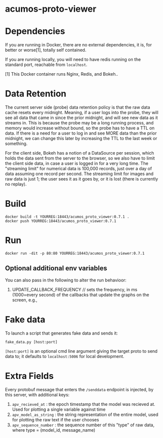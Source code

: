 # acumos-proto-viewer

# Dependencies
If you are running in Docker, there are no external dependencies, it is, for better or worse[1], totally self contained.

If you are running locally, you will need to have redis running on the standard port, reachable from `localhost`.

[1] This Docker container runs Nginx, Redis, and Bokeh..

# Data Retention
The current server side (probe) data retention policy is that the raw data cache resets every midnight. Meaning, if a user logs into the probe, they will see all data that came in since the prior midnight, and will see new data as it streams in.
This is because the probe may be a long running process, and memory would increase without bound, so the probe has to have a TTL on data.
If there is a need for a user to log in and see MORE data than the prior midnight, we can change this later by increasing the TTL to the last week or something.

For the client side, Bokeh has a notion of a DataSource per session, which holds the data sent from the server to the browser, so we also have to limit the client side data, in case a user is logged in for a very long time. The "streaming limit" for numerical data is 100,000 records, just over a day of data assuming one record per second. The streaming limit for images and raw data is just 1; the user sees it as it goes by, or it is lost (there is currently no replay).

# Build

```
docker build -t YOURREG:18443/acumos_proto_viewer:0.7.1 .
docker push YOURREG:18443/acumos_proto_viewer:0.7.1
```

# Run
```
docker run -dit -p 80:80 YOURREG:18443/acumos_proto_viewer:0.7.1
```

## Optional additional env variables
You can also pass in the following to alter the run behavioor:

1. UPDATE_CALLBACK_FREQUENCY // sets the frequency, in ms (1000=every second) of the callbacks that update the graphs on the screen, e.g.,

# Fake data
To launch a script that generates fake data and sends it:

```
fake_data.py [host:port]
```
`[host:port]` is an optional cmd line argument giving the target proto to send data to; it defaults to `localhost:5006` for local development.

# Extra Fields

Every protobuf message that enters the `/senddata` endpoint is injected, by this server, with additional keys:

1. `apv_recieved_at` : the epoch timestamp that the model was recieved at. Used for plotting a single variable against time
2. `apv_model_as_string` : the string representation of the entire model, used for plotting the raw text if the user chooses
3. `apv_sequence_number` : the sequence number of this "type" of raw data, where type = (model_id, message_name)

